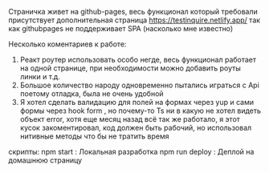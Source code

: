 Страничка живет на github-pages, весь функционал который требовали присутствует
дополнительная страница https://testinquire.netlify.app/ так как githubpages не поддерживает SPA (насколько мне известно)

Несколько коментариев к работе: 
1) Реакт роутер использовать особо негде, весь функционал работает на одной странице, при необходимости можно добавить роуты линки и т.д.
2) Большое количество народу одновременно пытались играться с Api поетому отладка, была не очень удобной
3) Я хотел сделать валидацию для полей на формах через yup и сами формы через hook form , но почему-то Ts ни в какую не хотел видеть объект error, хотя еще месяц назад всё так же работало, я этот кусок закоментировал, код должен быть рабочий, но использовал нитивные методы что бы не тратить время 

скрипты:
npm start : Локальная разработка 
npm run deploy : Деплой на домашнюю страницу 
